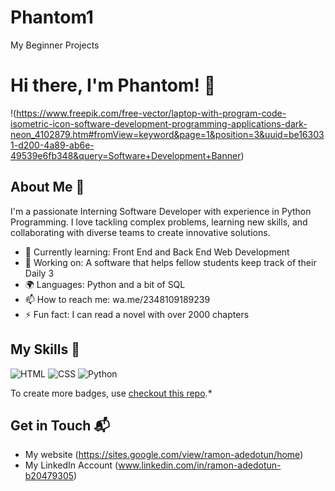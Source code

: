 # Phantom1
My Beginner Projects
# Hi there, I'm Phantom! 👋

!(https://www.freepik.com/free-vector/laptop-with-program-code-isometric-icon-software-development-programming-applications-dark-neon_4102879.htm#fromView=keyword&page=1&position=3&uuid=be163031-d200-4a89-ab6e-49539e6fb348&query=Software+Development+Banner)

## About Me 🚀

I'm a passionate Interning Software Developer with experience in Python Programming. I love tackling complex problems, learning new skills, and collaborating with diverse teams to create innovative solutions.

- 🌱 Currently learning: Front End and Back End Web Development
- 🔭 Working on: A software that helps fellow students keep track of their Daily 3
- 🌍 Languages: Python and a bit of SQL
- 📫 How to reach me: wa.me/2348109189239
- ⚡ Fun fact: I can read a novel with over 2000 chapters

## My Skills 🧠

![HTML](https://img.shields.io/badge/-HTML-E34F26?style=flat-square&logo=html5&logoColor=white)
![CSS](https://img.shields.io/badge/-CSS-1572B6?style=flat-square&logo=css3&logoColor=white)
![Python](https://img.shields.io/badge/Python-FFD43B?style=for-the-badge&logo=python&logoColor=blue)


 To create more badges, use [checkout this repo](https://github.com/alexandresanlim/Badges4-README.md-Profile).*


## Get in Touch 📬

- My website (https://sites.google.com/view/ramon-adedotun/home)
- My LinkedIn Account (www.linkedin.com/in/ramon-adedotun-b20479305)



